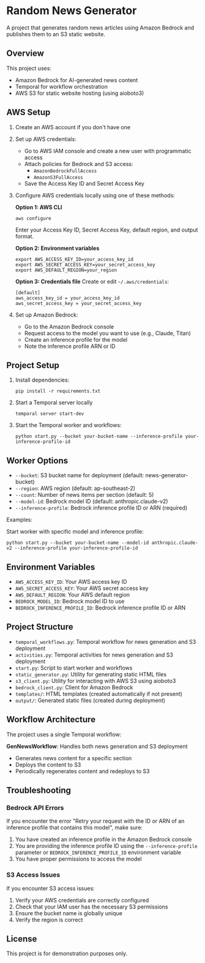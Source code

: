 # Random News Generator

A project that generates random news articles using Amazon Bedrock and publishes them to an S3 static website.

## Overview

This project uses:
- Amazon Bedrock for AI-generated news content
- Temporal for workflow orchestration
- AWS S3 for static website hosting (using aioboto3)

## AWS Setup

1. Create an AWS account if you don't have one

2. Set up AWS credentials:
   - Go to AWS IAM console and create a new user with programmatic access
   - Attach policies for Bedrock and S3 access:
     - `AmazonBedrockFullAccess`
     - `AmazonS3FullAccess`
   - Save the Access Key ID and Secret Access Key

3. Configure AWS credentials locally using one of these methods:
   
   **Option 1: AWS CLI**
   ```
   aws configure
   ```
   Enter your Access Key ID, Secret Access Key, default region, and output format.

   **Option 2: Environment variables**
   ```
   export AWS_ACCESS_KEY_ID=your_access_key_id
   export AWS_SECRET_ACCESS_KEY=your_secret_access_key
   export AWS_DEFAULT_REGION=your_region
   ```

   **Option 3: Credentials file**
   Create or edit `~/.aws/credentials`:
   ```
   [default]
   aws_access_key_id = your_access_key_id
   aws_secret_access_key = your_secret_access_key
   ```

4. Set up Amazon Bedrock:
   - Go to the Amazon Bedrock console
   - Request access to the model you want to use (e.g., Claude, Titan)
   - Create an inference profile for the model
   - Note the inference profile ARN or ID

## Project Setup

1. Install dependencies:
   ```
   pip install -r requirements.txt
   ```

2. Start a Temporal server locally
   ```
   temporal server start-dev
   ```

3. Start the Temporal worker and workflows:
   ```
   python start.py --bucket your-bucket-name --inference-profile your-inference-profile-id
   ```

## Worker Options

- `--bucket`: S3 bucket name for deployment (default: news-generator-bucket)
- `--region`: AWS region (default: ap-southeast-2)
- `--count`: Number of news items per section (default: 5)
- `--model-id`: Bedrock model ID (default: anthropic.claude-v2)
- `--inference-profile`: Bedrock inference profile ID or ARN (required)

Examples:

Start worker with specific model and inference profile:
```
python start.py --bucket your-bucket-name --model-id anthropic.claude-v2 --inference-profile your-inference-profile-id
```

## Environment Variables

- `AWS_ACCESS_KEY_ID`: Your AWS access key ID
- `AWS_SECRET_ACCESS_KEY`: Your AWS secret access key
- `AWS_DEFAULT_REGION`: Your AWS default region
- `BEDROCK_MODEL_ID`: Bedrock model ID to use
- `BEDROCK_INFERENCE_PROFILE_ID`: Bedrock inference profile ID or ARN

## Project Structure

- `temporal_workflows.py`: Temporal workflow for news generation and S3 deployment
- `activities.py`: Temporal activities for news generation and S3 deployment
- `start.py`: Script to start worker and workflows
- `static_generator.py`: Utility for generating static HTML files
- `s3_client.py`: Utility for interacting with AWS S3 using aioboto3
- `bedrock_client.py`: Client for Amazon Bedrock
- `templates/`: HTML templates (created automatically if not present)
- `output/`: Generated static files (created during deployment)

## Workflow Architecture

The project uses a single Temporal workflow:

**GenNewsWorkflow**: Handles both news generation and S3 deployment
- Generates news content for a specific section
- Deploys the content to S3
- Periodically regenerates content and redeploys to S3

## Troubleshooting

### Bedrock API Errors

If you encounter the error "Retry your request with the ID or ARN of an inference profile that contains this model", make sure:
1. You have created an inference profile in the Amazon Bedrock console
2. You are providing the inference profile ID using the `--inference-profile` parameter or `BEDROCK_INFERENCE_PROFILE_ID` environment variable
3. You have proper permissions to access the model

### S3 Access Issues

If you encounter S3 access issues:
1. Verify your AWS credentials are correctly configured
2. Check that your IAM user has the necessary S3 permissions
3. Ensure the bucket name is globally unique
4. Verify the region is correct

## License

This project is for demonstration purposes only.

